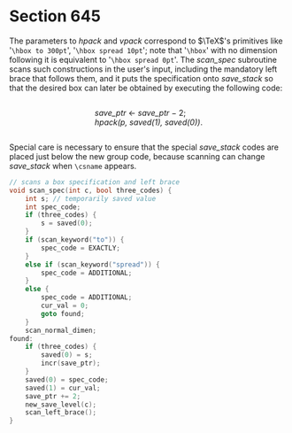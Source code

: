 # Section 645

The parameters to *hpack* and *vpack* correspond to $\TeX$'s primitives like '`\hbox to 300pt`', '`\hbox spread 10pt`';
note that '`\hbox`' with no dimension following it is equivalent to '`\hbox spread 0pt`'.
The *scan_spec* subroutine scans such constructions in the user's input, including the mandatory left brace that follows them, and it puts the specification onto *save_stack* so that the desired box can later be obtained by executing the following code:

<div align="center">
<div style="text-align: left; display: inline-block;">

*save_ptr* &larr; *save_ptr* − 2;<br>
*hpack(p, saved(1), saved(0))*.
</div>
</div>

Special care is necessary to ensure that the special *save_stack* codes are placed just below the new group code, because scanning can change *save_stack* when `\csname` appears.

```c parser/subroutines.c
// scans a box specification and left brace
void scan_spec(int c, bool three_codes) {
    int s; // temporarily saved value
    int spec_code;
    if (three_codes) {
        s = saved(0);
    }
    if (scan_keyword("to")) {
        spec_code = EXACTLY;
    }
    else if (scan_keyword("spread")) {
        spec_code = ADDITIONAL;
    }
    else {
        spec_code = ADDITIONAL;
        cur_val = 0;
        goto found;
    }
    scan_normal_dimen;
found:
    if (three_codes) {
        saved(0) = s;
        incr(save_ptr);
    }
    saved(0) = spec_code;
    saved(1) = cur_val;
    save_ptr += 2;
    new_save_level(c);
    scan_left_brace();
}
```
